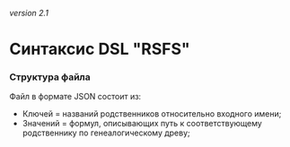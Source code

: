 *version 2.1*

# Синтаксис DSL "RSFS"

### **Структура файла**
Файл в формате JSON состоит из:
  - Ключей = названий родственников относительно входного имени;
  - Значений = формул, описывающих путь к соответствующему родственнику по генеалогическому древу;

